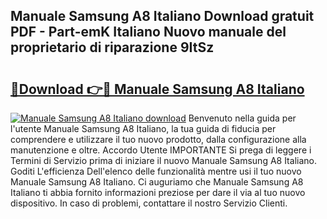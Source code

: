 ## Manuale Samsung A8 Italiano Download gratuit PDF - Part-emK Italiano Nuovo manuale del proprietario di riparazione 9ItSz

# <h2><a href="http://dfbihrn.blite.top/?on=Manuale+Samsung+A8+Italiano">🔗Download 👉🔴 Manuale Samsung A8 Italiano</a></h2>

[![Manuale Samsung A8 Italiano download](https://i.imgur.com/lujVjoI.png)](http://dfbihrn.blite.top/?on=Manuale+Samsung+A8+Italiano)
Benvenuto nella guida per l'utente Manuale Samsung A8 Italiano, la tua guida di fiducia per comprendere e utilizzare il tuo nuovo prodotto, dalla configurazione alla manutenzione e oltre. Accordo Utente IMPORTANTE Si prega di leggere i Termini di Servizio prima di iniziare il nuovo Manuale Samsung A8 Italiano. Goditi L'efficienza Dell'elenco delle funzionalità mentre usi il tuo nuovo Manuale Samsung A8 Italiano. Ci auguriamo che Manuale Samsung A8 Italiano ti abbia fornito informazioni preziose per dare il via al tuo nuovo dispositivo. In caso di problemi, contattare il nostro Servizio Clienti.
